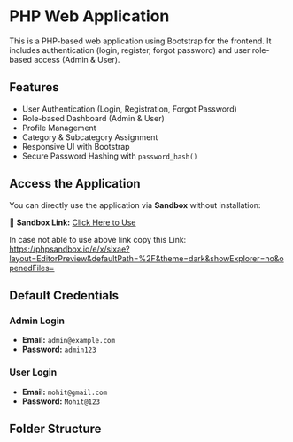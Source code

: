 # PHP Web Application

This is a PHP-based web application using Bootstrap for the frontend. It includes authentication (login, register, forgot password) and user role-based access (Admin & User).

## Features
- User Authentication (Login, Registration, Forgot Password)
- Role-based Dashboard (Admin & User)
- Profile Management
- Category & Subcategory Assignment
- Responsive UI with Bootstrap
- Secure Password Hashing with `password_hash()`

## Access the Application

You can directly use the application via **Sandbox** without installation:

🔗 **Sandbox Link:** [Click Here to Use](https://phpsandbox.io/e/x/sixae?layout=EditorPreview&defaultPath=%2F&theme=dark&showExplorer=no&openedFiles=)

In case not able to use above link copy this
Link: https://phpsandbox.io/e/x/sixae?layout=EditorPreview&defaultPath=%2F&theme=dark&showExplorer=no&openedFiles=

## Default Credentials

### **Admin Login**
- **Email:** `admin@example.com`
- **Password:** `admin123`

### **User Login**
- **Email:** `mohit@gmail.com`
- **Password:** `Mohit@123`

## Folder Structure

